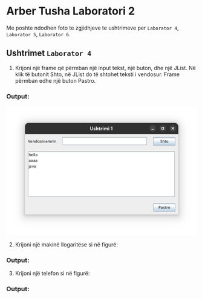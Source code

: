 # Arber Tusha Laboratori 2

Me poshte ndodhen foto te zgjidhjeve te ushtrimeve per `Laborator 4`, `Laborator 5`, `Laborator 6`.

## Ushtrimet `Laborator 4`

1. Krijoni një frame që përmban një input tekst, një buton, dhe një JList. Në klik të butonit
   Shto, në JList do të shtohet teksti i vendosur. Frame përmban edhe një buton Pastro.

### Output:

![Ushtrimi 1](/Screenshots/ushtrimi-1.png)

2. Krijoni një makinë llogaritëse si në figurë:

### Output:

3. Krijoni një telefon si në figurë:

### Output:
